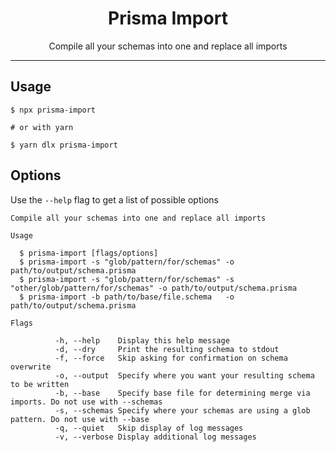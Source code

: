 <h1 align="center">Prisma Import</h1>
<p align="center">Compile all your schemas into one and replace all imports</p>

---

## Usage

```shell
$ npx prisma-import

# or with yarn

$ yarn dlx prisma-import
```

## Options

Use the `--help` flag to get a list of possible options

```
Compile all your schemas into one and replace all imports

Usage

  $ prisma-import [flags/options]
  $ prisma-import -s "glob/pattern/for/schemas" -o path/to/output/schema.prisma
  $ prisma-import -s "glob/pattern/for/schemas" -s "other/glob/pattern/for/schemas" -o path/to/output/schema.prisma
  $ prisma-import -b path/to/base/file.schema   -o path/to/output/schema.prisma

Flags

          -h, --help    Display this help message
          -d, --dry     Print the resulting schema to stdout
          -f, --force   Skip asking for confirmation on schema overwrite
          -o, --output  Specify where you want your resulting schema to be written
          -b, --base    Specify base file for determining merge via imports. Do not use with --schemas
          -s, --schemas Specify where your schemas are using a glob pattern. Do not use with --base
          -q, --quiet   Skip display of log messages
          -v, --verbose Display additional log messages
```
